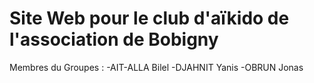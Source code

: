 # Site Web pour le club d'aïkido de l'association de Bobigny 

Membres du Groupes : 
  -AIT-ALLA Bilel
  -DJAHNIT Yanis
  -OBRUN Jonas
